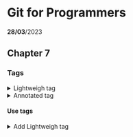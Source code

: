 # Git for Programmers
__28/03__/2023
## Chapter 7
### Tags 

<details>
<summary>Lightweigh tag</summary>
1. Temporary tag is something that cannot be changed. 
1. It is possible to set a name.
- Lightweight tag is mainly used in temporary local workspaces.
</details>

<details>
<summary>Annotated tag</summary>
1. It is possible to attach the name and email of the person who performed and the date.
1. It is possible to set a name.
1. It is possible to attach a comment.
1. It is possible to attach a signature.
- Annotated tag becomes important when there is a plan to mark important commits. It is usually used to mark commits used for release and can also add annotations alongside.
</details>

#### Use tags

<details>
<summary>Add Lightweigh tag</summary>

<details>
<summary>Add tag</summary>

'''
 $ git tag < tagname >
'''

</details>

</details>